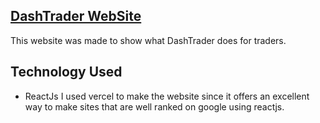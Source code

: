 ## [DashTrader WebSite](https://dashtrader.com.br)

This website was made to show what DashTrader does for traders.


## Technology Used
- ReactJs
I used vercel to make the website since it offers an excellent way to make sites that are well ranked on google using reactjs.
